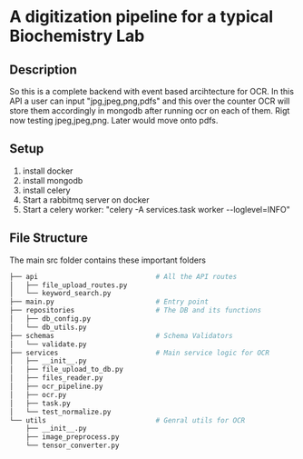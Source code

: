 # A digitization pipeline for a typical Biochemistry Lab

## Description
So this is a complete backend with event based arcihtecture for OCR. In this API a user can input "jpg,jpeg,png,pdfs" and this over the counter OCR will store them accordingly in mongodb after running ocr on each of them. Rigt now testing jpeg,jpeg,png. Later would move onto pdfs. 







## Setup
1. install docker
2. install mongodb
3. install celery
4. Start a rabbitmq server on docker
5. Start a celery worker: "celery -A services.task worker --loglevel=INFO"






## File Structure

The main src folder contains these important folders

```bash 
├── api                             # All the API routes
│   ├── file_upload_routes.py
│   └── keyword_search.py
├── main.py                         # Entry point
├── repositories                    # The DB and its functions
│   ├── db_config.py
│   └── db_utils.py
├── schemas                         # Schema Validators
│   └── validate.py
├── services                        # Main service logic for OCR
│   ├── __init__.py
│   ├── file_upload_to_db.py
│   ├── files_reader.py
│   ├── ocr_pipeline.py
│   ├── ocr.py
│   ├── task.py
│   └── test_normalize.py
└── utils                           # Genral utils for OCR
    ├── __init__.py
    ├── image_preprocess.py
    └── tensor_converter.py
```
